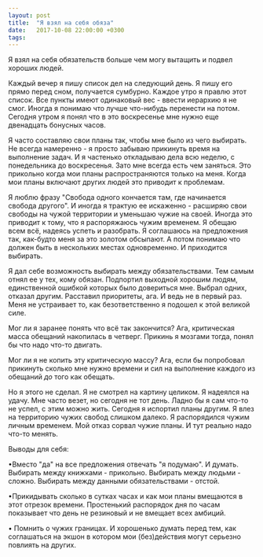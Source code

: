 ```yaml
---
layout: post
title:  "Я взял на себя обяза"
date:   2017-10-08 22:00:00 +0300
tags:   
---
```


Я взял на себя обязательств больше чем могу вытащить и подвел хороших людей. 

 Каждый вечер я пишу список дел на следующий день. Я пишу его прямо перед сном, получается сумбурно. Каждое утро я правлю этот список. Все пункты имеют одинаковый вес - ввести иерархию я не смог. Иногда я понимаю что лучше что-нибудь перенести на потом. Сегодня утром я понял что в это воскресенье мне нужно еще двенадцать бонусных часов. 

<!--excerpt-->

 Я часто составляю свои планы так, чтобы мне было из чего выбирать. Не всегда намеренно - я просто забываю прикинуть время на выполнение задач. И я частенько откладываю дела всю неделю, с понедельника до воскресенья. Зато мне всегда есть чем заняться. Это прикольно когда мои планы распространяются только на меня. Когда мои планы включают других людей это приводит к проблемам. 

 Я люблю фразу "Свобода одного кончается там, где начинается свобода другого". И иногда я трактую ее искаженно - расширяю свои свободы на чужой территории и уменьшаю чужие на своей. Иногда это приводит к тому, что я распоряжаюсь чужим временем. Я обещаю всем всё, надеясь успеть и разобрать. Я соглашаюсь на предложения так, как-будто меня за это золотом обсыпают. А потом понимаю что должен быть в нескольких местах одновременно. И приходится выбирать. 

 Я дал себе возможность выбирать между обязательствами. Тем самым отнял ее у тех, кому обязан. Подпортил выходной хорошим людям, единственной ошибкой которых было довериться мне. Выбрал одних, отказал другим. Расставил приоритеты, ага. И ведь не в первый раз. Меня не устраивает то, как безответственно я подошел к этой великой силе. 

 Мог ли я заранее понять что всё так закончится? Ага, критическая масса обещаний накопилась в четверг. Прикинь я мозгами тогда, понял бы что надо что-то двигать. 

 Мог ли я не копить эту критическую массу? Ага, если бы попробовал прикинуть сколько мне нужно времени и сил на выполнение каждого из обещаний _до_ того как обещать.   

 Но я этого не сделал. Я не смотрел на картину целиком. Я надеялся на удачу. Мне часто везет, но сегодня не тот день. Ладно бы я сам что-то не успел, с этим можно жить. Сегодня я испортил планы другим. Я влез на территорию чужих свобод слишком далеко. Я распорядился чужим личным временем. Мой отказ сорвал чужие планы. И тут реально надо что-то менять. 

 Выводы для себя: 

 •Вместо "да" на все предложения отвечать "я подумаю". И думать. Выбирать между книжками - прикольно. Выбирать между людьми - сложно. Выбирать между данными обязательствами - отстой. 

 •Прикидывать сколько в сутках часах и как мои планы вмещаются в этот отрезок времени. Простенький распорядок дня по часам показывает что день не резиновый и не вмещает всех амбиций. 

 • Помнить о чужих границах. И хорошенько думать перед тем, как соглашаться на экшон в котором мои (без)действия могут серьезно повлиять на других.
